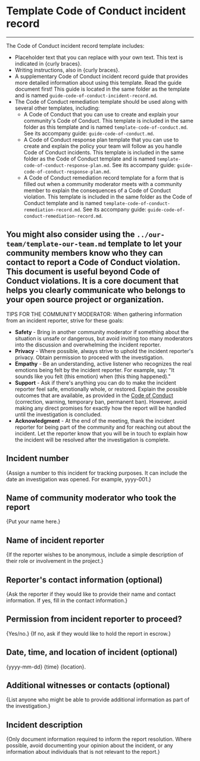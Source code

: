 # Template Code of Conduct incident record

---
The Code of Conduct incident record template includes:

* Placeholder text that you can replace with your own text. This text is indicated in {curly braces}.
* Writing instructions, also in {curly braces}.
* A supplementary Code of Conduct incident record guide that provides more detailed information about using this template. Read the guide document first! This guide is located in the same folder as the template and is named `guide-code-of-conduct-incident-record.md`.
* The Code of Conduct remediation template should be used along with several other templates, including:
  * A Code of Conduct that you can use to create and explain your community's Code of Conduct. This template is included in the same folder as this template and is named `template-code-of-conduct.md`. See its accompany guide: `guide-code-of-conduct.md`.
  * A Code of Conduct response plan template that you can use to create and explain the policy your team will follow as you handle Code of Conduct incidents. This template is included in the same folder as the Code of Conduct template and is named `template-code-of-conduct-response-plan.md`. See its accompany guide: `guide-code-of-conduct-response-plan.md`.
  * A Code of Conduct remediation record template for a form that is filled out when a community moderator meets with a community member to explain the consequences of a Code of Conduct violation. This template is included in the same folder as the Code of Conduct template and is named `template-code-of-conduct-remediation-record.md`. See its accompany guide: `guide-code-of-conduct-remediation-record.md`.

You might also consider using the `../our-team/template-our-team.md` template to let your community members know who they can contact to report a Code of Conduct violation. This document is useful beyond Code of Conduct violations. It is a core document that helps you clearly communicate who belongs to your open source project or organization.
---

TIPS FOR THE COMMUNITY MODERATOR:
When gathering information from an incident reporter, strive for these goals:

* **Safety** - Bring in another community moderator if something about the situation is unsafe or dangerous, but avoid inviting too many moderators into the discussion and overwhelming the incident reporter.
* **Privacy** - Where possible, always strive to uphold the incident reporter's privacy. Obtain permission to proceed with the investigation.
* **Empathy** - Be an understanding, active listener who recognizes the real emotions being felt by the incident reporter. For example, say: "It sounds like you felt (this emotion) when (this thing happened)."
* **Support** - Ask if there's anything you can do to make the incident reporter feel safe, emotionally whole, or restored. Explain the possible outcomes that are available, as provided in the [Code of Conduct](CODE_OF_CONDUCT.md) (correction, warning, temporary ban, permanent ban). However, avoid making any direct promises for exactly how the report will be handled until the investigation is concluded.
* **Acknowledgment** - At the end of the meeting, thank the incident reporter for being part of the community and for reaching out about the incident. Let the reporter know that you will be in touch to explain how the incident will be resolved after the investigation is complete.


## Incident number

{Assign a number to this incident for tracking purposes.
It can include the date an investigation was opened.
For example, yyyy-001.}


## Name of community moderator who took the report

{Put your name here.}


## Name of incident reporter

{If the reporter wishes to be anonymous, include a simple description of their role or involvement in the project.}


## Reporter's contact information (optional)

{Ask the reporter if they would like to provide their name and contact information.
If yes, fill in the contact information.}


## Permission from incident reporter to proceed?

{Yes/no.} {If no, ask if they would like to hold the report in escrow.}


## Date, time, and location of incident (optional)

{yyyy-mm-dd} {time} {location}.


## Additional witnesses or contacts (optional)

{List anyone who might be able to provide additional information as part of the investigation.}


## Incident description

{Only document information required to inform the report resolution.
Where possible, avoid documenting your opinion about the incident, or any information about individuals that is not relevant to the report.}
